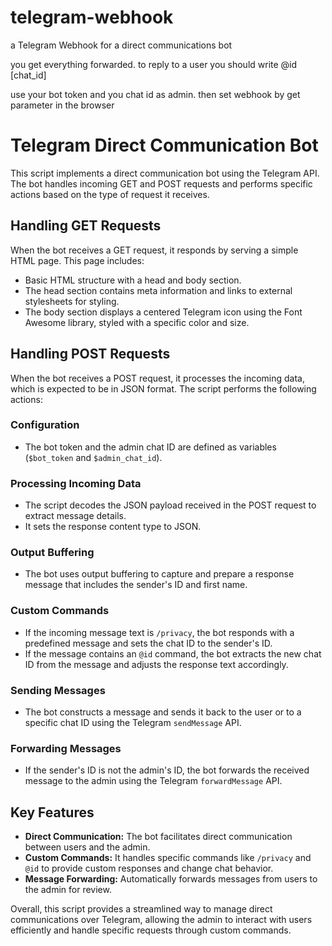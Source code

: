 # telegram-webhook
a Telegram Webhook for a direct communications bot

you get everything forwarded. to reply to a user you should
write @id [chat_id] 

use your bot token and you chat id as admin.
then set webhook by get parameter in the browser


# Telegram Direct Communication Bot

This script implements a direct communication bot using the Telegram API. The bot handles incoming GET and POST requests and performs specific actions based on the type of request it receives.

## Handling GET Requests

When the bot receives a GET request, it responds by serving a simple HTML page. This page includes:

- Basic HTML structure with a head and body section.
- The head section contains meta information and links to external stylesheets for styling.
- The body section displays a centered Telegram icon using the Font Awesome library, styled with a specific color and size.

## Handling POST Requests

When the bot receives a POST request, it processes the incoming data, which is expected to be in JSON format. The script performs the following actions:

### Configuration

- The bot token and the admin chat ID are defined as variables (`$bot_token` and `$admin_chat_id`).

### Processing Incoming Data

- The script decodes the JSON payload received in the POST request to extract message details.
- It sets the response content type to JSON.

### Output Buffering

- The bot uses output buffering to capture and prepare a response message that includes the sender's ID and first name.

### Custom Commands

- If the incoming message text is `/privacy`, the bot responds with a predefined message and sets the chat ID to the sender's ID.
- If the message contains an `@id` command, the bot extracts the new chat ID from the message and adjusts the response text accordingly.

### Sending Messages

- The bot constructs a message and sends it back to the user or to a specific chat ID using the Telegram `sendMessage` API.

### Forwarding Messages

- If the sender's ID is not the admin's ID, the bot forwards the received message to the admin using the Telegram `forwardMessage` API.

## Key Features

- **Direct Communication:** The bot facilitates direct communication between users and the admin.
- **Custom Commands:** It handles specific commands like `/privacy` and `@id` to provide custom responses and change chat behavior.
- **Message Forwarding:** Automatically forwards messages from users to the admin for review.

Overall, this script provides a streamlined way to manage direct communications over Telegram, allowing the admin to interact with users efficiently and handle specific requests through custom commands.

